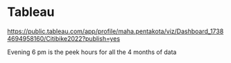 # Tableau


https://public.tableau.com/app/profile/maha.pentakota/viz/Dashboard_17384694958160/Citibike2022?publish=yes

Evening 6 pm is the peek hours for all the 4 months of data
